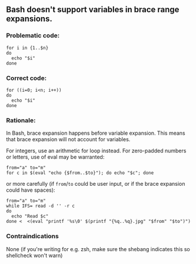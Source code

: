 ## Bash doesn't support variables in brace range expansions.

### Problematic code:

    for i in {1..$n}
    do
      echo "$i"
    done

### Correct code:

    for ((i=0; i<n; i++))
    do
      echo "$i"
    done

### Rationale:

In Bash, brace expansion happens before variable expansion. This means that brace expansion will not account for variables.

For integers, use an arithmetic for loop instead. For zero-padded numbers or letters, use of eval may be warranted:

    from="a" to="m"
    for c in $(eval "echo {$from..$to}"); do echo "$c"; done

or more carefully (if `from`/`to` could be user input, or if the brace expansion could have spaces):

    from="a" to="m"
    while IFS= read -d '' -r c
    do
      echo "Read $c"
    done <  <(eval "printf '%s\0' $(printf "{%q..%q}.jpg" "$from" "$to")")
    

### Contraindications

None (if you're writing for e.g. zsh, make sure the shebang indicates this so shellcheck won't warn)